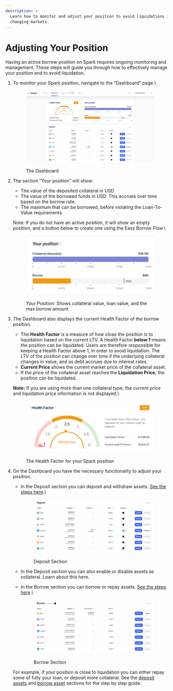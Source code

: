 ```yaml
---
description: >-
  Learn how to monitor and adjust your position to avoid liquidations in
  changing markets.
---
```


# Adjusting Your Position

Having an active borrow position on Spark requires ongoing monitoring and management. These steps will guide you through how to effectively manage your position and to avoid liquidation.

1.  To monitor your Spark position, navigate to the “Dashboard” page.\


    <figure><img src="../../.gitbook/assets/dashboard-overview (1).png" alt=""><figcaption><p>The Dashboard</p></figcaption></figure>


2.  The section “Your position” will show:

    * The value of the deposited collateral in USD
    * The value of the borrowed funds in USD. This accrues over time based on the borrow rate.
    * The maximum that can be borrowed, before violating the Loan-To-Value requirements.

    Note: If you do not have an active position, it will show an empty position, and a button below to create one using the Easy Borrow Flow.\


    <figure><img src="../../.gitbook/assets/your-position.png" alt=""><figcaption><p>Your Position: Shows collateral value, loan value, and the max borrow amount</p></figcaption></figure>


3.  The Dashboard also displays the current Health Factor of the borrow position.

    * The **Health Factor** is a measure of how close the position is to liquidation based on the current LTV. A Health Factor **below 1** means the position can be liquidated. Users are therefore responsible for keeping a Health Factor above 1, in order to avoid liquidation. The LTV of the position can change over time if the underlying collateral changes in value, and as debt accrues due to interest rates.
    * **Current Price** shows the current market price of the collateral asset.
    * If the price of the collateral asset reaches the **Liquidation Price**, the position can be liquidated.

    **Note:** If you are using more than one collateral type, the current price and liquidation price information is not displayed.\


    <figure><img src="../../.gitbook/assets/health-factor (1).png" alt=""><figcaption><p>The Health Factor for your Spark position</p></figcaption></figure>


4.  On the Dashboard you have the necessary functionality to adjust your position.

    *   In the Deposit section you can deposit and withdraw assets. [See the steps here](deposit-assets.md).\


        <figure><img src="../../.gitbook/assets/deposit-section.png" alt=""><figcaption><p>Deposit Section</p></figcaption></figure>
    * In the Deposit section you can also enable or disable assets as collateral. Learn about this here.
    *   In the Borrow section you can borrow or repay assets. [See the steps here](borrow-assets.md).\


        <figure><img src="../../.gitbook/assets/borrow-section.png" alt=""><figcaption><p>Borrow Section</p></figcaption></figure>

    For example, if your position is close to liquidation you can either repay some of fully your loan, or deposit more collateral. See the [deposit assets](deposit-assets.md) and [borrow asset](borrow-assets.md) sections for the step by step guide.
